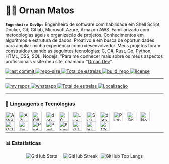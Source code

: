 # 👨‍💻 Ornan Matos

**`Engenheiro DevOps`**
Engenheiro de software com habilidade em Shell Script, Docker, Git, Gitlab, Microsoft Azure, Amazon AWS. Familiarizado com metodologias ágeis e organização de projetos. Conhecimentos em algoritmos e estrutura de dados. Proativo e em busca de oportunidades para ampliar minha experiência como desenvolvedor. Meus projetos foram construídos usando as seguintes tecnologias: C, C#, Rust, Go, Python, HTML, CSS, SQL, Nodejs.
"Para me conhecer mais sobre os meus aspectos profissionais visite meu site, chamado "[Ornan.Dev](https://ornan.dev)".






<p align="left">
    <a href="https://github.com/ornan-matos/Learning_Log/graphs/commit-activity" target="_blank">
        <img 
            alt="last commit" 
            title="last commit" 
            src="https://custom-icon-badges.demolab.com/github/last-commit/DenverCoder1/custom-icon-badges?logo=history&logoColor=white"
        />
    </a>
    <a href="https://github.com/ornan-matos/Learning_Log" target="_blank">
        <img 
            alt="repo-size" 
            title="Repo-size-learning_log" 
            src="https://img.shields.io/github/repo-size/ornan-matos/Learning_Log"
        />
    </a> 
    <a href="https://github.com/ornan-matos?tab=repositories&sort=stargazers" target="_blank">
        <img 
            alt="Total de estrelas" 
            title="Total de estrelas GitHub" 
            src="https://img.shields.io/github/issues/ornan-matos/Learning_Log"
        />
    </a>
    <a href="https://github.com/ornan-matos/Learning_Log/pulse" target="_blank">
        <img 
            alt="build_repo" 
            title="build_repo" 
            src="https://custom-icon-badges.demolab.com/github/actions/workflow/status/DenverCoder1/custom-icon-badges/ci.yml?branch=main&logo=check-circle-fill&logoColor=white"
        />
    </a>
    <a href="https://opensource.org/license/mit" target="_blank">
        <img 
            alt="license" 
            title="license" 
            src="https://custom-icon-badges.demolab.com/github/license/denvercoder1/custom-icon-badges?logo=law"
        />
    </a>
  
</p>



---
<p align="left">
    <a href="https://www.github.com/ornan-matos" target="_blank">
        <img 
            alt="my repos" 
            title="Repositórios" 
            src="https://custom-icon-badges.demolab.com/badge/-My%20Repos-blue?style=for-the-badge&logoColor=white&logo=repo"
        />
    </a>
    <a href="https://api.whatsapp.com/send?phone=5574999206828" target="_blank">
        <img 
            alt="whatsapp" 
            title="Whatsapp" 
            src="https://custom-icon-badges.demolab.com/badge/-+55--(74)--99920--6828-orange?style=for-the-badge&logo=phone&logoColor=white"
        />
    </a> 
    <a href="https://github.com/ornan-matos?tab=repositories&sort=stargazers" target="_blank">
        <img 
            alt="Total de estrelas" 
            title="Total de estrelas GitHub" 
            src="https://custom-icon-badges.demolab.com/badge/-ornanmatos@outlook.com-red?style=for-the-badge&logo=mention&logoColor=white"
        />
    </a>
    <a href="https://maps.app.goo.gl/1YvrDYzN5BzR2hrJ8" target="_blank">
        <img 
            alt="Localização" 
            title="Brasil" 
            src="https://custom-icon-badges.demolab.com/badge/SALVADOR-BR-purple?style=for-the-badge&logo=location&logoColor=white"
        />
    </a>
</p>

---
<!--
<p align="left">
    <a href="https://www.youtube.com/@OrnanDev?sub_confirmation=1">
        <img 
            alt="youtube subscribers" 
            title="Inscreva-se no meu canal" 
            src="https://custom-icon-badges.demolab.com/youtube/channel/subscribers/UCo-gJ8RnTn5akHqHvO55DVA?color=%23E05D44&label=Inscreva-se&logo=video&logoColor=white&style=for-the-badge&labelColor=CE4630"
        />
    </a>
    <a href="https://www.youtube.com/@OrnanDev">
        <img 
            alt="youtube views" 
            title="Vizualizações no YouTube" 
            src="https://custom-icon-badges.demolab.com/youtube/channel/views/UCo-gJ8RnTn5akHqHvO55DVA?color=%23E1AD0E&logo=eye&logoColor=white&style=for-the-badge&labelColor=C79600"
        />
    </a> 
    <a href="https://github.com/ornan-matos?tab=repositories&sort=stargazers">
        <img 
            alt="Total de estrelas" 
            title="Total de estrelas GitHub" 
            src="https://custom-icon-badges.demolab.com/github/stars/ornan-matos?color=55960c&style=for-the-badge&labelColor=488207&logo=star&label=estrelas"
        />
    </a>
    <a href="https://github.com/ornan-matos?tab=followers">
        <img 
            alt="Seguidores" 
            title="Me siga no GitHub" 
            src="https://custom-icon-badges.demolab.com/github/followers/ornan-matos?color=236ad3&labelColor=1155ba&style=for-the-badge&logo=github&label=Seguidores&logoColor=white"
        />
    </a>
</p>


-->
### 🤖 Linguagens e Tecnologias

<img 
    align="left" 
    alt="AWS"
    title="AWS" 
    width="30px" 
    style="padding-right: 10px;" 
    src="https://static-00.iconduck.com/assets.00/aws-icon-2048x2048-ptyrjxdo.png" 
/>
<img 
    align="left" 
    alt="AZURE"
    title="AZURE" 
    width="30px" 
    style="padding-right: 10px;" 
    src="https://cdn.jsdelivr.net/gh/devicons/devicon@latest/icons/azure/azure-original.svg" 
/>
<img 
    align="left" 
    alt="C#" 
    title="C#"
    width="30px" 
    style="padding-right: 10px;" 
    src="https://cdn.jsdelivr.net/gh/devicons/devicon@latest/icons/csharp/csharp-original.svg" 
/>
<img 
    align="left" 
    alt="dot-net" 
    title="dot-net"
    width="30px" 
    style="padding-right: 10px;" 
    src="https://cdn.jsdelivr.net/gh/devicons/devicon@latest/icons/dot-net/dot-net-plain-wordmark.svg" 
/>
<img 
    align="left" 
    alt="C"
    title="C" 
    width="30px" 
    style="padding-right: 10px;" 
    src="https://cdn.jsdelivr.net/gh/devicons/devicon@latest/icons/c/c-original.svg" 
/>
<img 
    align="left" 
    alt="Linux"
    title="Linux" 
    width="30px" 
    style="padding-right: 10px;" 
    src="https://cdn.jsdelivr.net/gh/devicons/devicon@latest/icons/linux/linux-original.svg" 
/>
<img 
    align="left" 
    alt="SQL" 
    title="SQL"
    width="30px" 
    style="padding-right: 10px;" 
    src="https://cdn.jsdelivr.net/gh/devicons/devicon@latest/icons/azuresqldatabase/azuresqldatabase-original.svg" 
/>
<img 
    align="left" 
    alt="datagrip" 
    title="datagrip"
    width="30px" 
    style="padding-right: 10px;" 
    src="https://cdn.jsdelivr.net/gh/devicons/devicon@latest/icons/datagrip/datagrip-original.svg" 
/>
<img 
    align="left" 
    alt="Python" 
    title="Python"
    width="30px" 
    style="padding-right: 10px;" 
    src="https://cdn.jsdelivr.net/gh/devicons/devicon@latest/icons/python/python-original.svg" 
/>
<img 
    align="left" 
    alt="Golang" 
    title="Golang"
    width="30px" 
    style="padding-right: 10px;" 
    src="https://cdn.jsdelivr.net/gh/devicons/devicon@latest/icons/go/go-original.svg" 
/>
<img 
    align="left" 
    alt="Nodejs" 
    title="Nodejs"
    width="30px" 
    style="padding-right: 10px;" 
    src="https://cdn.jsdelivr.net/gh/devicons/devicon@latest/icons/nodejs/nodejs-original.svg" 
/>
<img 
    align="left" 
    alt="Gitlab" 
    title="Gitlab"
    width="30px" 
    style="padding-right: 10px;" 
    src="https://cdn.jsdelivr.net/gh/devicons/devicon@latest/icons/gitlab/gitlab-original.svg" 
/>
<img 
    align="left" 
    alt="Docker" 
    title="Docker"
    width="30px" 
    style="padding-right: 10px;" 
    src="https://cdn.jsdelivr.net/gh/devicons/devicon@latest/icons/docker/docker-plain-wordmark.svg" 
/>
<img 
    align="left" 
    alt="Podman" 
    title="Podman"
    width="30px" 
    style="padding-right: 10px;" 
    src="https://cdn.jsdelivr.net/gh/devicons/devicon@latest/icons/podman/podman-original.svg" 
/>
<img 
    align="left" 
    alt="Podman" 
    title="Podman"
    width="30px" 
    style="padding-right: 10px;" 
    src="https://cdn.jsdelivr.net/gh/devicons/devicon@latest/icons/nginx/nginx-original.svg" 
/>
<img 
    align="left" 
    alt="Kubernetes" 
    title="Kubernetes"
    width="30px" 
    style="padding-right: 10px;" 
    src="https://cdn.jsdelivr.net/gh/devicons/devicon@latest/icons/kubernetes/kubernetes-original.svg" 
/>

<img 
    align="left" 
    alt="Git" 
    title="Git"
    width="30px" 
    style="padding-right: 10px;" 
    src="https://cdn.jsdelivr.net/gh/devicons/devicon@latest/icons/git/git-original.svg" 
/>

<img 
    align="left" 
    alt="HTML"
    title="HTML" 
    width="30px" 
    style="padding-right: 10px;" 
    src="https://cdn.jsdelivr.net/gh/devicons/devicon@latest/icons/html5/html5-original.svg" 
/>
<img 
    align="left" 
    alt="CSS" 
    title="CSS"
    width="30px" 
    style="padding-right: 10px;" 
    src="https://cdn.jsdelivr.net/gh/devicons/devicon@latest/icons/css3/css3-original.svg" 
/>
<br/>
<br/>
<br/>

---

### 📊 Estatísticas


<p style="display: flex; flex-wrap: wrap; justify-content: center; gap: 10px;">
  <img 
    alt="GitHub Stats" 
    style="max-width: 100%; height: auto; padding-right: 10px;" 
    src="https://github-readme-stats.vercel.app/api?username=ornan-matos&show_icons=true&theme=tokyonight&include_all_commits=true&locale=pt-br" 
  />
  <img
    alt="GitHub Streak" 
    style="max-width: 100%; height: auto;" 
    src="https://streak-stats.demolab.com?user=ornan-matos&theme=dark&hide_border=true"  
  />
  <img 
    alt="GitHub Top Langs" 
    style="max-width: 100%; height: auto;" 
    src="https://github-readme-stats.vercel.app/api/top-langs/?username=ornan-matos&theme=tokyonight&layout=compact&custom_title=Tecnologias&langs_count=9" 
  />
</p>
